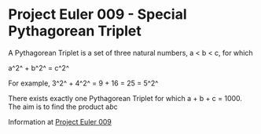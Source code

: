 # Project Euler 009 - Special Pythagorean Triplet

A Pythagorean Triplet is a set of three natural numbers, a < b < c, for which

a^2^ + b^2^ = c^2^

For example, 3^2^ + 4^2^ = 9 + 16 = 25 = 5^2^

There exists exactly one Pythagorean Triplet for which a + b + c = 1000.
The aim is to find the product a*b*c

Information at [Project Euler 009](https://projecteuler.net/problem=9)

